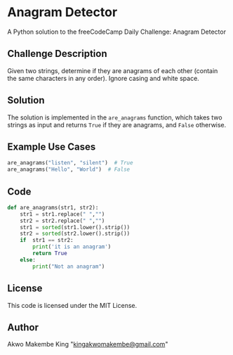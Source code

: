 **Anagram Detector**
=====================

A Python solution to the freeCodeCamp Daily Challenge: Anagram Detector

**Challenge Description**
-------------------------

Given two strings, determine if they are anagrams of each other (contain the same characters in any order). Ignore casing and white space.

**Solution**
------------

The solution is implemented in the `are_anagrams` function, which takes two strings as input and returns `True` if they are anagrams, and `False` otherwise.

**Example Use Cases**
--------------------

```python
are_anagrams("listen", "silent")  # True
are_anagrams("Hello", "World")  # False
```

**Code**
------

```python
def are_anagrams(str1, str2):
    str1 = str1.replace(" ","")
    str2 = str2.replace(" ","")
    str1 = sorted(str1.lower().strip())
    str2 = sorted(str2.lower().strip())
    if  str1 == str2:
        print('it is an anagram')
        return True
    else:
        print("Not an anagram")
```

**License**
-------

This code is licensed under the MIT License.

**Author**
-------
Akwo Makembe King "kingakwomakembe@gmail.com"


